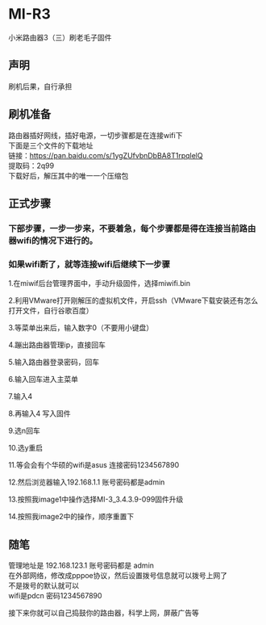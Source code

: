 # MI-R3
小米路由器3（三）刷老毛子固件

## 声明 
刷机后果，自行承担

## 刷机准备 
路由器插好网线，插好电源，一切步骤都是在连接wifi下 <br>
下面是三个文件的下载地址<br>
链接：https://pan.baidu.com/s/1ygZUfvbnDbBA8T1rpqlelQ<br>
提取码：2q99<br>
下载好后，解压其中的唯一一个压缩包

## 正式步骤
### 下部步骤，一步一步来，不要着急，每个步骤都是得在连接当前路由器wifi的情况下进行的。
### 如果wifi断了，就等连接wifi后继续下一步骤
1.在miwif后台管理界面中，手动升级固件，选择miwifi.bin

2.利用VMware打开刚解压的虚拟机文件，开启ssh（VMware下载安装还有怎么打开文件，自行谷歌百度）

3.等菜单出来后，输入数字0（不要用小键盘）

4.蹦出路由器管理ip，直接回车

5.输入路由器登录密码，回车

6.输入回车进入主菜单

7.输入4

8.再输入4 写入固件

9.选n回车

10.选y重启

11.等会会有个华硕的wifi是asus 连接密码1234567890

12.然后浏览器输入192.168.1.1 账号密码都是admin

13.按照我image1中操作选择MI-3_3.4.3.9-099固件升级

14.按照我image2中的操作，顺序重置下

## 随笔
管理地址是 192.168.123.1 账号密码都是 admin<br>
在外部网络，修改成pppoe协议，然后设置拨号信息就可以拨号上网了<br>
不是拨号的默认就可以<br>
wifi是pdcn 密码1234567890

接下来你就可以自己捣鼓你的路由器，科学上网，屏蔽广告等
